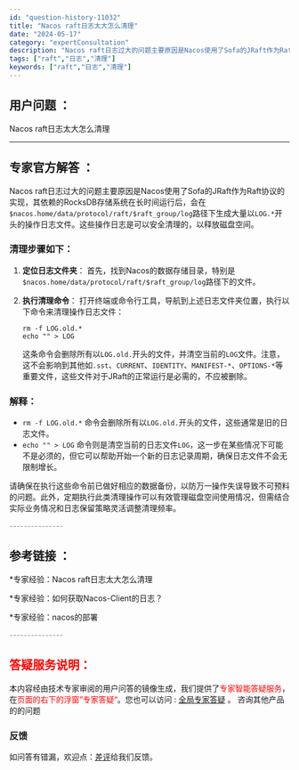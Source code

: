 ```yaml
---
id: "question-history-11032"
title: "Nacos raft日志太大怎么清理"
date: "2024-05-17"
category: "expertConsultation"
description: "Nacos raft日志过大的问题主要原因是Nacos使用了Sofa的JRaft作为Raft协议的实现，其依赖的RocksDB存储系统在长时间运行后，会在`$nacos.home/data/protocol/raft/$raft_group/log`路径下生成大量以`LOG.*`开头的操作日志文件。"
tags: ["raft","日志","清理"]
keywords: ["raft","日志","清理"]
---
```


## 用户问题 ： 
 Nacos raft日志太大怎么清理  

---------------
## 专家官方解答 ：

Nacos raft日志过大的问题主要原因是Nacos使用了Sofa的JRaft作为Raft协议的实现，其依赖的RocksDB存储系统在长时间运行后，会在`$nacos.home/data/protocol/raft/$raft_group/log`路径下生成大量以`LOG.*`开头的操作日志文件。这些操作日志是可以安全清理的，以释放磁盘空间。

### 清理步骤如下：

1. **定位日志文件夹**：
   首先，找到Nacos的数据存储目录，特别是`$nacos.home/data/protocol/raft/$raft_group/log`路径下的文件。

2. **执行清理命令**：
   打开终端或命令行工具，导航到上述日志文件夹位置，执行以下命令来清理操作日志文件：
   ```shell
   rm -f LOG.old.*
   echo "" > LOG
   ```
   这条命令会删除所有以`LOG.old.`开头的文件，并清空当前的`LOG`文件。注意，这不会影响到其他如`.sst`、`CURRENT`、`IDENTITY`、`MANIFEST-*`、`OPTIONS-*`等重要文件，这些文件对于JRaft的正常运行是必需的，不应被删除。

### 解释：

- `rm -f LOG.old.*` 命令会删除所有以`LOG.old.`开头的文件，这些通常是旧的日志文件。
- `echo "" > LOG` 命令则是清空当前的日志文件`LOG`，这一步在某些情况下可能不是必须的，但它可以帮助开始一个新的日志记录周期，确保日志文件不会无限制增长。

请确保在执行这些命令前已做好相应的数据备份，以防万一操作失误导致不可预料的问题。此外，定期执行此类清理操作可以有效管理磁盘空间使用情况，但需结合实际业务情况和日志保留策略灵活调整清理频率。


<font color="#949494">---------------</font> 


## 参考链接 ：

*专家经验：Nacos raft日志太大怎么清理 
 
 *专家经验：如何获取Nacos-Client的日志？ 
 
 *专家经验：nacos的部署 


 <font color="#949494">---------------</font> 
 


## <font color="#FF0000">答疑服务说明：</font> 

本内容经由技术专家审阅的用户问答的镜像生成，我们提供了<font color="#FF0000">专家智能答疑服务</font>，在<font color="#FF0000">页面的右下的浮窗”专家答疑“</font>。您也可以访问 : [全局专家答疑](https://answer.opensource.alibaba.com/docs/intro) 。 咨询其他产品的的问题

### 反馈
如问答有错漏，欢迎点：[差评](https://ai.nacos.io/user/feedbackByEnhancerGradePOJOID?enhancerGradePOJOId=13721)给我们反馈。
